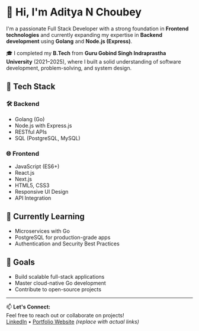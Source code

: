 # 👋 Hi, I'm Aditya N Choubey

I'm a passionate Full Stack Developer with a strong foundation in **Frontend technologies** and currently expanding my expertise in **Backend development** using **Golang** and **Node.js (Express)**.

🎓 I completed my **B.Tech** from **Guru Gobind Singh Indraprastha University** (2021–2025), where I built a solid understanding of software development, problem-solving, and system design.

## 🚀 Tech Stack


### 🛠️ Backend
- Golang (Go)
- Node.js with Express.js
- RESTful APIs
- SQL (PostgreSQL, MySQL)

### 🌐 Frontend
- JavaScript (ES6+)
- React.js
- Next.js
- HTML5, CSS3
- Responsive UI Design
- API Integration

## 🧠 Currently Learning
- Microservices with Go
- PostgreSQL for production-grade apps
- Authentication and Security Best Practices

## 📌 Goals
- Build scalable full-stack applications
- Master cloud-native Go development
- Contribute to open-source projects

---

📫 **Let's Connect:**  
Feel free to reach out or collaborate on projects!  
[LinkedIn](https://www.linkedin.com/in/aditya-n-chaubey/) • [Portfolio Website](#) *(replace with actual links)*  
